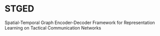 # STGED
Spatial-Temporal Graph Encoder-Decoder Framework for Representation Learning on Tactical Communication Networks
